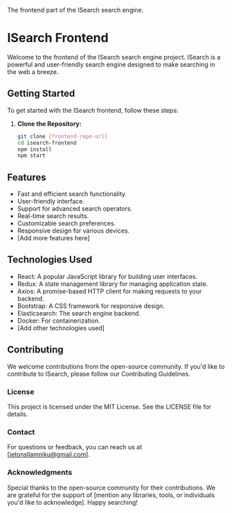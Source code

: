 
The frontend part of the ISearch search engine.
# ISearch Frontend 

Welcome to the frontend of the ISearch search engine project. ISearch is a powerful and user-friendly search engine designed to make searching in the web a breeze.

## Getting Started

To get started with the ISearch frontend, follow these steps:

1. **Clone the Repository:**

   ```bash
   git clone [frontend-repo-url]
   cd isearch-frontend
   npm install
   npm start

## Features
- Fast and efficient search functionality.
- User-friendly interface.
- Support for advanced search operators.
- Real-time search results.
- Customizable search preferences.
- Responsive design for various devices.
- [Add more features here]
## Technologies Used
- React: A popular JavaScript library for building user interfaces.
- Redux: A state management library for managing application state.
- Axios: A promise-based HTTP client for making requests to your backend.
- Bootstrap: A CSS framework for responsive design.
- Elasticsearch: The search engine backend.
- Docker: For containerization.
- [Add other technologies used]
## Contributing
We welcome contributions from the open-source community. If you'd like to contribute to ISearch, please follow our Contributing Guidelines.

### License
This project is licensed under the MIT License. See the LICENSE file for details.

### Contact
For questions or feedback, you can reach us at [jetonsllamniku@gmail.com].

### Acknowledgments
Special thanks to the open-source community for their contributions.
We are grateful for the support of [mention any libraries, tools, or individuals you'd like to acknowledge].
Happy searching!


